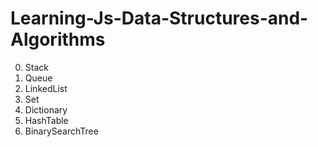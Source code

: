 # Learning-Js-Data-Structures-and-Algorithms

0. Stack
1. Queue
2. LinkedList
3. Set
4. Dictionary
5. HashTable
6. BinarySearchTree
